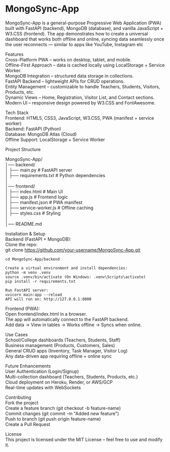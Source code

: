 # MongoSync-App
MongoSync-App is a general-purpose Progressive Web Application (PWA) built with FastAPI (backend), MongoDB (database), and vanilla JavaScript + W3.CSS (frontend). The app demonstrates how to create a universal dashboard that works both offline and online, syncing data seamlessly once the user reconnects — similar to apps like YouTube, Instagram etc

Features<br>
  Cross-Platform PWA – works on desktop, tablet, and mobile.<br>
  Offline-First Approach – data is cached locally using LocalStorage + Service Worker.<br>
  MongoDB Integration – structured data storage in collections.<br>
  FastAPI Backend – lightweight APIs for CRUD operations.<br>
  Entity Management – customizable to handle Teachers, Students, Visitors, Products, etc.<br>
  Dynamic Views – Home, Registration, Visitor List, and Contact sections.<br>
  Modern UI – responsive design powered by W3.CSS and FontAwesome.<br>

Tech Stack<br>
  Frontend: HTML5, CSS3, JavaScript, W3.CSS, PWA (manifest + service worker)<br>
  Backend: FastAPI (Python)<br>
  Database: MongoDB Atlas (Cloud)<br>
  Offline Support: LocalStorage + Service Worker<br>

Project Structure

  MongoSync-App/<br>
  │── backend/<br>
  │ ├── main.py # FastAPI server<br>
  │ ├── requirements.txt # Python dependencies<br>
  │<br>
  │── frontend/<br>
  │ ├── index.html # Main UI<br>
  │ ├── app.js # Frontend logic<br>
  │ ├── manifest.json # PWA manifest<br>
  │ ├── service-worker.js # Offline caching<br>
  │ ├── styles.css # Styling<br>
  │<br>
  │── README.md<br>

Installation & Setup<br>
  Backend (FastAPI + MongoDB):<br>
    Clone the repo:<br>
    git clone https://github.com/your-username/MongoSync-App.git<br>
    
    cd MongoSync-App/backend
    
    Create a virtual environment and install dependencies:
    python -m venv .venv
    source .venv/bin/activate (On Windows: .venv\Scripts\activate)
    pip install -r requirements.txt
    
    Run FastAPI server:
    uvicorn main:app --reload
    API will run on: http://127.0.0.1:8000

  Frontend (PWA):<br>
    Open frontend/index.html in a browser.<br>
    The app will automatically connect to the FastAPI backend.<br>
    Add data → View in tables → Works offline → Syncs when online.<br>

Use Cases<br>
  School/College dashboards (Teachers, Students, Staff)<br>
  Business management (Products, Customers, Sales)<br>
  General CRUD apps (Inventory, Task Manager, Visitor Log)<br>
  Any data-driven app requiring offline + online sync<br>

Future Enhancements<br>
  User Authentication (Login/Signup)<br>
  Multi-collection dashboard (Teachers, Students, Products, etc.)<br>
  Cloud deployment on Heroku, Render, or AWS/GCP<br>
  Real-time updates with WebSockets<br>

Contributing<br>
  Fork the project<br>
  Create a feature branch (git checkout -b feature-name)<br>
  Commit changes (git commit -m "Added new feature")<br>
  Push to branch (git push origin feature-name)<br>
  Create a Pull Request<br>

License<br>
This project is licensed under the MIT License – feel free to use and modify it.<br>

